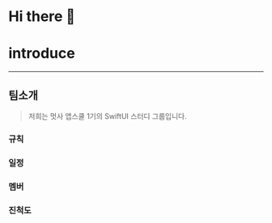 # Hi there 👋

# introduce
---
## 팀소개
> 저희는 멋사 앱스쿨 1기의 SwiftUI 스터디 그룹입니다.

### 규칙


### 일정 


### 멤버


### 진척도
